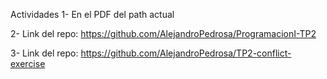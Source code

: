 Actividades
1- En el PDF del path actual

2- Link del repo: https://github.com/AlejandroPedrosa/ProgramacionI-TP2

3- Link del repo: https://github.com/AlejandroPedrosa/TP2-conflict-exercise